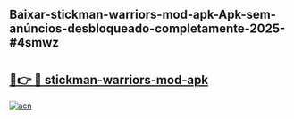 ## Baixar-stickman-warriors-mod-apk-Apk-sem-anúncios-desbloqueado-completamente-2025-#4smwz

# <h2><a href="https://ainizakaria.my?title=stickman-warriors-mod-apk&ref=20M">🔗👉 🔴 stickman-warriors-mod-apk</a></h2>

[![acn](https://github.com/user-attachments/assets/0f9c940e-d8b0-45ae-aac7-cd30a18b3e1c)](https://ainizakaria.my?title=stickman-warriors-mod-apk&ref=20M)

